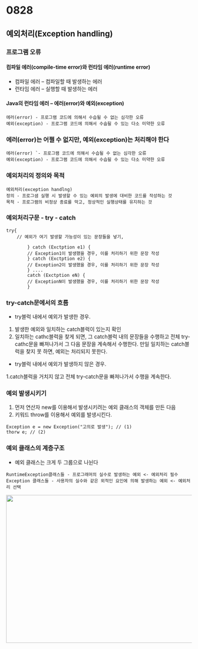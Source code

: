 # 0828

## 예외처리(Exception handling)

### 프로그램 오류

#### 컴파일 에러(compile-time error)와 런타임 에러(runtime error)

- 컴파일 에러 – 컴파일할 때 발생하는 에러
- 런타임 에러 – 실행할 때 발생하는 에러

#### Java의 런타임 에러 – 에러(error)와 예외(exception)
 
```
에러(error) - 프로그램 코드에 의해서 수습될 수 없는 심각한 오류
예외(exception) - 프로그램 코드에 의해서 수숩될 수 있는 다소 미약한 오류
```

### 에러(error)는 어쩔 수 없지만, 예외(exception)는 처리해야 한다

```
에러(error) `- 프로그램 코드에 의해서 수습될 수 없는 심각한 오류
예외(exception) - 프로그램 코드에 의해서 수습될 수 있는 다소 미약한 오류
```

### 예외처리의 정의와 목적

```
예외처리(exception handlng)
정의 - 프로그샘 실행 시 발생할 수 있는 예외의 발생에 대비한 코드를 작성하는 것
목적 - 프로그램의 비정상 종료를 막고, 정상적인 실행상태를 유지하는 것
```

### 예외처리구문 - try - catch

```
try{
	// 예외가 여기 발생할 가능성이 있는 문장들을 넣기,
		
		} catch (Exctption e1) {
		// Exception1이 발생했을 경우, 이를 처리하기 위한 문장 작성
		} catch (Exctption e2) {
		// Exception2이 발생했을 경우, 이를 처리하기 위한 문장 작성
		} ....
		catch (Exctption eN) {
		// ExceptionN이 발생했을 경우, 이를 처리하기 위한 문장 작성
		}
```

### try-catch문에서의 흐름

- try블럭 내에서 예외가 발생한 경우.

1. 발생한 예외와 일치하는 catch블럭이 있는지 확인
2. 일치하는 cathc블럭을 찾게 되면, 그 catch블럭 내의 문장들을 수행하고 전체 try-cathc문을 빠져나가서 그 다음 문장을 계속해서 수행한다. 만일 일치하는 catch블럭을 찾지 못 하면, 예외는 처리되지 못한다.

- try블럭 내에서 예외가 발생하지 않은 경우.

1.catch블럭을 거치지 않고 전체 try-catch문을 빠져나가서 수행을 계속한다.


### 예외 발생시키기

1. 먼저 연산자 new를 이용해서 발생시키려는 예외 클래스의 객체를 만든 다음
2. 키워드 throw를 이용해서 예외를 발생시킨다.

```
Exception e = new Exception("고의로 발생"); // (1)
thorw e; // (2)
```

### 예외 클래스의 계층구조

- 예외 클래스는 크게 두 그룹으로 나뉜다

```
RuntimeException클래스들 - 프로그래머의 실수로 발생하는 예외 <- 예외처리 필수
Exception 클래스들 - 사용자의 실수와 같은 외적인 요인에 의해 발생하는 예외 <- 예외처리 선택
```

<img src= "https://github.com/happiipark/Java/assets/124240328/c77c1515-ce34-4536-96ee-21f4bafc6baa" width="700" height ="400" />